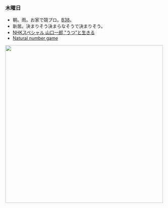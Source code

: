 ### 木曜日

* 朝。雨。お家で競プロ。[B38](https://atcoder.jp/contests/tessoku-book/tasks/tessoku_book_dk)。
* 新居。決まりそう決まらなそうで決まりそう。
* [NHKスペシャル 山口一郎 "うつ"と生きる](https://www.nhk.or.jp/music/programs/493711.html)
* [Natural number game](https://adam.math.hhu.de/#/g/leanprover-community/nng4)

<img src="https://i.imgur.com/qLjtA1j.jpg" width="500">